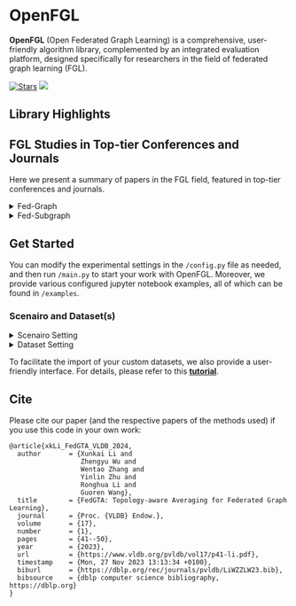 # OpenFGL

**OpenFGL** (Open Federated Graph Learning) is a comprehensive, user-friendly algorithm library, complemented by an integrated evaluation platform, designed specifically for researchers in the field of federated graph learning (FGL).



[![Stars](https://img.shields.io/github/stars/zyl24/OpenFGL.svg?color=orange)](https://github.com/zyl24/OpenFGL/stargazers) ![](https://img.shields.io/github/last-commit/zyl24/OpenFGL) 

<!-- [![arXiv](https://img.shields.io/badge/arXiv-2312.04992-b31b1b.svg)](https://arxiv.org/abs/2312.04992) -->
 



## Library Highlights


## FGL Studies in Top-tier Conferences and Journals
Here we present a summary of papers in the FGL field, featured in top-tier conferences and journals.




<details>
  <summary>Fed-Graph</summary>
    
| Title | Venue | Year | Materials |
| ----- | ----- | ---- | --------- |
| Federated Graph Classification over Non-IID Graphs | NeurIPS  | 2021 | [[Paper]](https://proceedings.neurips.cc/paper/2021/hash/9c6947bd95ae487c81d4e19d3ed8cd6f-Abstract.html) [[Code]](https://github.com/Oxfordblue7/GCFL)  |
|Federated Learning on Non-IID Graphs via Structural Knowledge Sharing| AAAI| 2023| [[Paper]](https://ojs.aaai.org/index.php/AAAI/article/view/26187) [[Code]](https://github.com/yuetan031/fedstar) |
    


</details>


<details>
  <summary>Fed-Subgraph</summary>
    
| Title | Venue | Year | Materials |
| ----- | ----- | ---- | --------- |
| Subgraph Federated Learning with Missing Neighbor Generation | NeurIPS  | 2021 | [[Paper]](https://proceedings.neurips.cc/paper/2021/hash/34adeb8e3242824038aa65460a47c29e-Abstract.html) [[Code]](https://github.com/zkhku/fedsage)    |
|AdaFGL: A New Paradigm for Federated Node Classification with Topology Heterogeneity| ICDE| 2024 | [[Paper]](https://arxiv.org/abs/2401.11750) [[Code]](https://github.com/xkLi-Allen/AdaFGL) |
|FedGTA: Topology-aware Averaging for Federated Graph Learning | VLDB | 2024| [[Paper]](https://dl.acm.org/doi/abs/10.14778/3617838.3617842) [[Code]](https://github.com/xkLi-Allen/FedGTA)|


</details>






## Get Started
You can modify the experimental settings in the `/config.py` file as needed, and then run `/main.py` to start your work with OpenFGL. Moreover, we provide various configured jupyter notebook examples, all of which can be found in `/examples`.

### Scenairo and Dataset(s)

<details>
  <summary>Scenairo Setting</summary>
    
OpenFGL supports two representative FGL settings: **Fed-Graph** and **Fed-Subgraph**. Please change this setting in the `config.py`:
```python
parser.add_argument("--scenairo", type=str, default="fedsubgraph", choices=supported_scenairo)
```
</details>

<details>
  <summary>Dataset Setting</summary>
    
OpenFGL supports loading mainstream datasets for above-mentioned scenairos. These datasets are defined in two variables, `supported_fedgraph_datasets` and `supported_fedsubgraph_datasets`. Please change this setting in the `config.py`:

```python
parser.add_argument("--dataset", type=list, default=["Cora"])
```
</details>


To facilitate the import of your custom datasets, we also provide a user-friendly interface. For details, please refer to this **[tutorial]()**.




## Cite
Please cite our paper (and the respective papers of the methods used) if you use this code in your own work:
```
@article{xkLi_FedGTA_VLDB_2024,
  author       = {Xunkai Li and
                  Zhengyu Wu and
                  Wentao Zhang and
                  Yinlin Zhu and
                  Ronghua Li and
                  Guoren Wang},
  title        = {FedGTA: Topology-aware Averaging for Federated Graph Learning},
  journal      = {Proc. {VLDB} Endow.},
  volume       = {17},
  number       = {1},
  pages        = {41--50},
  year         = {2023},
  url          = {https://www.vldb.org/pvldb/vol17/p41-li.pdf},
  timestamp    = {Mon, 27 Nov 2023 13:13:34 +0100},
  biburl       = {https://dblp.org/rec/journals/pvldb/LiWZZLW23.bib},
  bibsource    = {dblp computer science bibliography, https://dblp.org}
}
```
